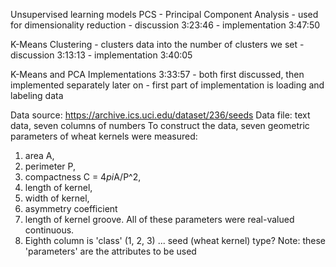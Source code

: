 Unsupervised learning models
PCS - Principal Component Analysis
    - used for dimensionality reduction
    - discussion 3:23:46
    - implementation 3:47:50

K-Means Clustering
    - clusters data into the number of clusters we set
    - discussion 3:13:13
    - implementation 3:40:05

K-Means and PCA Implementations 3:33:57
    - both first discussed, then implemented separately later on
    - first part of implementation is loading and labeling data

Data source: https://archive.ics.uci.edu/dataset/236/seeds
Data file: text data, seven columns of numbers
To construct the data, seven geometric parameters of wheat kernels were measured: 
1. area A, 
2. perimeter P, 
3. compactness C = 4*pi*A/P^2, 
4. length of kernel,
5. width of kernel,
6. asymmetry coefficient
7. length of kernel groove.
All of these parameters were real-valued continuous.
8. Eighth column is 'class' (1, 2, 3) ... seed (wheat kernel) type?
Note: these 'parameters' are the attributes to be used 
   